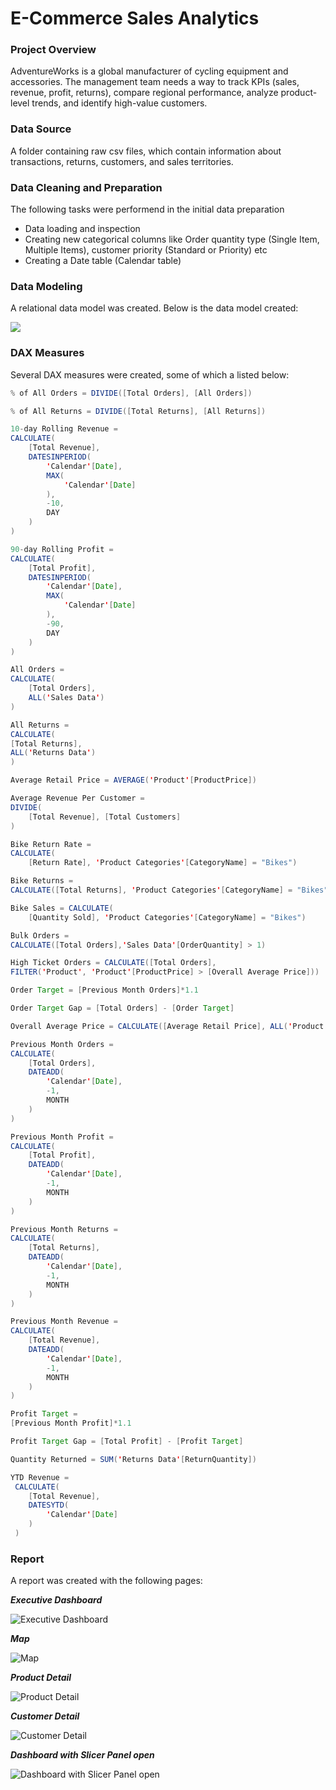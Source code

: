 # E-Commerce Sales Analytics

### Project Overview
AdventureWorks is a global manufacturer of cycling equipment and accessories.
The management team needs a way to track KPIs (sales, revenue, profit, returns), compare regional performance, analyze product-level trends, and identify high-value customers.

### Data Source
A folder containing raw csv files, which contain information about transactions, returns, customers, and sales territories.

### Data Cleaning and Preparation

The following tasks were performend in the initial data preparation
- Data loading and inspection
- Creating new categorical columns like Order quantity type (Single Item, Multiple Items), customer priority (Standard or Priority) etc
- Creating a Date table (Calendar table)

### Data Modeling
A relational data model was created. Below is the data model created:

<p>
  <img src="https://github.com/angwi/data-analytics-power-bi/blob/main/data-model.png" />
</p>

### DAX Measures
Several DAX measures were created, some of which a listed below:
```java
% of All Orders = DIVIDE([Total Orders], [All Orders])
```
```java
% of All Returns = DIVIDE([Total Returns], [All Returns])
```
```java
10-day Rolling Revenue = 
CALCULATE(
    [Total Revenue],
    DATESINPERIOD(
        'Calendar'[Date],
        MAX(
            'Calendar'[Date]
        ),
        -10,
        DAY
    )
)
```
```java
90-day Rolling Profit = 
CALCULATE(
    [Total Profit],
    DATESINPERIOD(
        'Calendar'[Date],
        MAX(
            'Calendar'[Date]
        ),
        -90,
        DAY
    )
)
```
```java
All Orders = 
CALCULATE(
    [Total Orders],
    ALL('Sales Data')
)
```
```java
All Returns =
CALCULATE(
[Total Returns],
ALL('Returns Data')
)
```
```java
Average Retail Price = AVERAGE('Product'[ProductPrice])
```
```java
Average Revenue Per Customer = 
DIVIDE(
    [Total Revenue], [Total Customers]
)
```
```java
Bike Return Rate = 
CALCULATE(
    [Return Rate], 'Product Categories'[CategoryName] = "Bikes")
```
```java
Bike Returns = 
CALCULATE([Total Returns], 'Product Categories'[CategoryName] = "Bikes")
```
```java
Bike Sales = CALCULATE(
    [Quantity Sold], 'Product Categories'[CategoryName] = "Bikes")
```
```java
Bulk Orders = 
CALCULATE([Total Orders],'Sales Data'[OrderQuantity] > 1)
```

```java
High Ticket Orders = CALCULATE([Total Orders], 
FILTER('Product', 'Product'[ProductPrice] > [Overall Average Price]))
```
```java
Order Target = [Previous Month Orders]*1.1
```
```java
Order Target Gap = [Total Orders] - [Order Target]
```
```java
Overall Average Price = CALCULATE([Average Retail Price], ALL('Product'))
```
```java
Previous Month Orders = 
CALCULATE(
    [Total Orders],
    DATEADD(
        'Calendar'[Date],
        -1,
        MONTH
    )
)
```
```java
Previous Month Profit = 
CALCULATE(
    [Total Profit],
    DATEADD(
        'Calendar'[Date],
        -1,
        MONTH
    )
)
```
```java
Previous Month Returns = 
CALCULATE(
    [Total Returns],
    DATEADD(
        'Calendar'[Date],
        -1,
        MONTH
    )
)
```
```java
Previous Month Revenue = 
CALCULATE(
    [Total Revenue],
    DATEADD(
        'Calendar'[Date],
        -1,
        MONTH
    )
)
```
```java
Profit Target = 
[Previous Month Profit]*1.1
```
```java
Profit Target Gap = [Total Profit] - [Profit Target]
```
```java
Quantity Returned = SUM('Returns Data'[ReturnQuantity])
```
```java
YTD Revenue = 
 CALCULATE(
    [Total Revenue],
    DATESYTD(
        'Calendar'[Date]
    )
 )
```
### Report
A report was created with the following pages:

**_Executive Dashboard_**
  <p>
    <img src ="https://github.com/angwi/data-analytics-power-bi/blob/main/exec-dashboard.png" alt="Executive Dashboard"/>
  </p>
  
**_Map_**
<p>
  <img src="https://github.com/angwi/data-analytics-power-bi/blob/main/map.png" alt="Map"/>
</p>

**_Product Detail_**
<p>
  <img src="https://github.com/angwi/data-analytics-power-bi/blob/main/product-detail.png" alt="Product Detail"/>
</p>

**_Customer Detail_**
<p>
  <img src="https://github.com/angwi/data-analytics-power-bi/blob/main/customer-detail.png" alt="Customer Detail"/>
</p>

**_Dashboard with Slicer Panel open_**
<p>
  <img src="https://github.com/angwi/data-analytics-power-bi/blob/main/slicer-panel.png" alt="Dashboard with Slicer Panel open"/>
</p>
  
